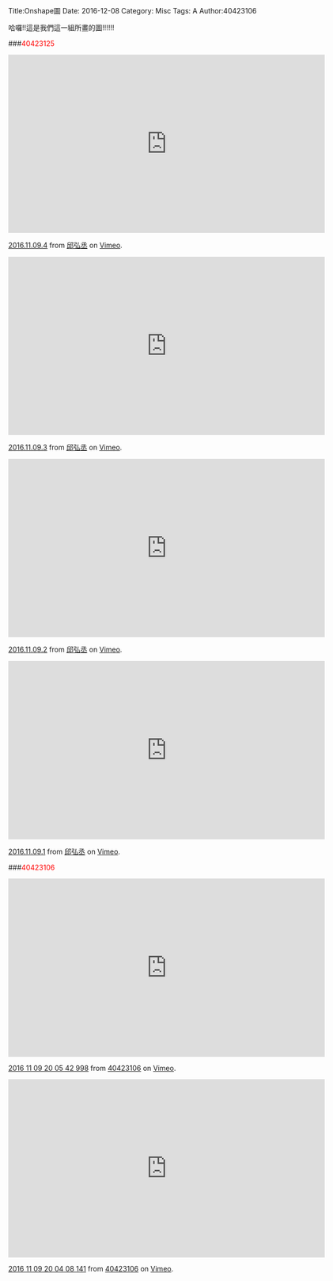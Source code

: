 Title:Onshape圖
Date: 2016-12-08
Category: Misc
Tags: A
Author:40423106

哈囉!!這是我們這一組所畫的圖!!!!!!

<!-- PELICAN_END_SUMMARY -->
###<font color="red">40423125</font>

<iframe src="https://player.vimeo.com/video/190854384" width="640" height="360" frameborder="0" webkitallowfullscreen mozallowfullscreen allowfullscreen></iframe>
<p><a href="https://vimeo.com/190854384">2016.11.09.4</a> from <a href="https://vimeo.com/user47988113">邱弘丞</a> on <a href="https://vimeo.com">Vimeo</a>.</p>

<iframe src="https://player.vimeo.com/video/190854284" width="640" height="360" frameborder="0" webkitallowfullscreen mozallowfullscreen allowfullscreen></iframe>
<p><a href="https://vimeo.com/190854284">2016.11.09.3</a> from <a href="https://vimeo.com/user47988113">邱弘丞</a> on <a href="https://vimeo.com">Vimeo</a>.</p>

<iframe src="https://player.vimeo.com/video/190854163" width="640" height="360" frameborder="0" webkitallowfullscreen mozallowfullscreen allowfullscreen></iframe>
<p><a href="https://vimeo.com/190854163">2016.11.09.2</a> from <a href="https://vimeo.com/user47988113">邱弘丞</a> on <a href="https://vimeo.com">Vimeo</a>.</p>

<iframe src="https://player.vimeo.com/video/190854097" width="640" height="360" frameborder="0" webkitallowfullscreen mozallowfullscreen allowfullscreen></iframe>
<p><a href="https://vimeo.com/190854097">2016.11.09.1</a> from <a href="https://vimeo.com/user47988113">邱弘丞</a> on <a href="https://vimeo.com">Vimeo</a>.</p>

###<font color="red">40423106</font>

<iframe src="https://player.vimeo.com/video/190854427" width="640" height="360" frameborder="0" webkitallowfullscreen mozallowfullscreen allowfullscreen></iframe>
<p><a href="https://vimeo.com/190854427">2016 11 09 20 05 42 998</a> from <a href="https://vimeo.com/user45854799">40423106</a> on <a href="https://vimeo.com">Vimeo</a>.</p>

<iframe src="https://player.vimeo.com/video/190854371" width="640" height="360" frameborder="0" webkitallowfullscreen mozallowfullscreen allowfullscreen></iframe>
<p><a href="https://vimeo.com/190854371">2016 11 09 20 04 08 141</a> from <a href="https://vimeo.com/user45854799">40423106</a> on <a href="https://vimeo.com">Vimeo</a>.</p>


